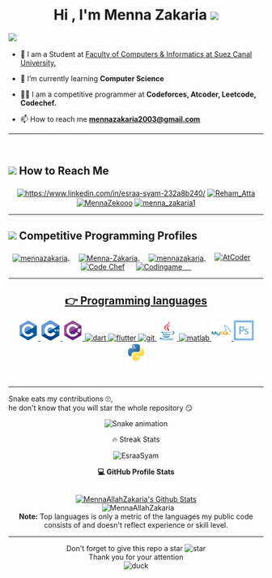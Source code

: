 	
<h1 align="center">Hi , I'm Menna Zakaria <img src="https://media.giphy.com/media/hvRJCLFzcasrR4ia7z/giphy.gif" width="35"></h1>
	
	
  <a href="https://github.com/DenverCoder1/readme-typing-svg"><img src="https://readme-typing-svg.herokuapp.com?font=Time+New+Roman&color=%23C8BE25&size=25&center=true&vCenter=true&width=600&height=100&lines=Computer+Science+Student;Competitive+Programmer;"></a>
</p>

- 🔭 I am a Student at [Faculty of Computers & Informatics at Suez Canal University.](http://suez.edu.eg/ar/?page_id=7325&lang=en)

- 🌱 I’m currently learning **Computer Science**

- 👨‍💻 I am a competitive programmer at **Codeforces, Atcoder, Leetcode, Codechef.**

- 📫 How to reach me **mennazakaria2003@gmail.com**





<hr>
<br>



<!-- how to reach me -->
## <p><img src="https://media.giphy.com/media/feQRYLoruyjguhLjK1/giphy.gif" width="40px"> How to Reach Me </p>

<!-- -->
<p align="center">
<a href="https://www.linkedin.com/in/menna-zakaria-476220239/" target="blank"><img align="center" src="https://raw.githubusercontent.com/rahuldkjain/github-profile-readme-generator/master/src/images/icons/Social/linked-in-alt.svg" alt="https://www.linkedin.com/in/esraa-syam-232a8b240/" height="80" width="60"    /      ></a>        <a href="https://www.facebook.com/mennazakaria0/" target="blank"><img align="center" src="https://raw.githubusercontent.com/rahuldkjain/github-profile-readme-generator/master/src/images/icons/Social/facebook.svg" alt="Reham_Atta" height="80" width="60" />         </a>
<a href="https://twitter.com/MennaZekooo" target="blank"><img align="center" src="https://raw.githubusercontent.com/rahuldkjain/github-profile-readme-generator/master/src/images/icons/Social/twitter.svg" alt="MennaZekooo" height="80" width="60" /></a>
<a href="https://www.instagram.com/menna_zakaria1/" target="blank"><img align="center" src="https://raw.githubusercontent.com/rahuldkjain/github-profile-readme-generator/master/src/images/icons/Social/instagram.svg" alt="menna_zakaria1" height="80" width="60" /     ></a>

</p>
<hr>

<!-- Competitive Programming Profiles -->
## <p><img src="https://media.giphy.com/media/feQRYLoruyjguhLjK1/giphy.gif" width="40px"> Competitive Programming Profiles </p>
<div align = "center" width = 100%>
<a href="https://www.hackerrank.com/mennazakaria2003" target="blank"><img align="center" src="https://raw.githubusercontent.com/rahuldkjain/github-profile-readme-generator/master/src/images/icons/Social/hackerrank.svg" alt="mennazakaria" height="80" width="60" />         </a>  
&emsp; 
<a href="https://codeforces.com/profile/mennazakaria2003" target="blank"><img align="center" src="https://raw.githubusercontent.com/rahuldkjain/github-profile-readme-generator/master/src/images/icons/Social/codeforces.svg" alt="Menna-Zakaria" height="80" width="60" />    </a>
&emsp; 
 <a href="https://leetcode.com/mennazakaria/" target="blank"><img align="center" src="https://raw.githubusercontent.com/rahuldkjain/github-profile-readme-generator/master/src/images/icons/Social/leet-code.svg" alt="mennazakaria" height="80" width="60" />   </a>
 &emsp; 
 <a href="https://atcoder.jp/users/menna_zakaria"><img src="https://i.ibb.co/Q9WSjDB/logo.png" alt="AtCoder" width=7%/></a>
 &emsp; 
<a href="https://www.codechef.com/users/mennazakaria"><img src="https://img.icons8.com/color/50/000000/codechef.png" alt="Code Chef" width=6%/></a>
&emsp; 
<a href="https://www.codingame.com/profile/99eab5b12769f72de7756b9eb5416d011220715" ><img src="https://i.ibb.co/1MRppTC/codingame-1.png" alt="Codingame" width=20%>	&emsp; 
</p>
<hr>



## 👉 Programming languages
<p align="center">
 <a href="https://www.cprogramming.com/" target="_blank" rel="noreferrer"> <img src="https://raw.githubusercontent.com/devicons/devicon/master/icons/c/c-original.svg" alt="c" width="40" height="40"/> </a> <a href="https://www.w3schools.com/cpp/" target="_blank" rel="noreferrer"> <img src="https://raw.githubusercontent.com/devicons/devicon/master/icons/cplusplus/cplusplus-original.svg" alt="cplusplus" width="40" height="40"/> </a>
 <a href="https://www.w3schools.com/cs/" target="_blank" rel="noreferrer"> <img src="https://raw.githubusercontent.com/devicons/devicon/master/icons/csharp/csharp-original.svg" alt="csharp" width="40" height="40"/> </a> 
 <a href="https://dart.dev" target="_blank" rel="noreferrer"> <img src="https://www.vectorlogo.zone/logos/dartlang/dartlang-icon.svg" alt="dart" width="40" height="40"/> </a>
 <a href="https://flutter.dev" target="_blank" rel="noreferrer"> <img src="https://www.vectorlogo.zone/logos/flutterio/flutterio-icon.svg" alt="flutter" width="40" height="40"/> </a>
 <a href="https://git-scm.com/" target="_blank" rel="noreferrer"> <img src="https://www.vectorlogo.zone/logos/git-scm/git-scm-icon.svg" alt="git" width="40" height="40"/> </a> 
 <a href="https://www.java.com" target="_blank" rel="noreferrer"> <img src="https://raw.githubusercontent.com/devicons/devicon/master/icons/java/java-original.svg" alt="java" width="40" height="40"/> </a> 
 <a href="https://www.mathworks.com/" target="_blank" rel="noreferrer"> <img src="https://upload.wikimedia.org/wikipedia/commons/2/21/Matlab_Logo.png" alt="matlab" width="40" height="40"/> </a>
 <a href="https://www.mysql.com/" target="_blank" rel="noreferrer"> <img src="https://raw.githubusercontent.com/devicons/devicon/master/icons/mysql/mysql-original-wordmark.svg" alt="mysql" width="40" height="40"/> 
 <a href="https://www.photoshop.com/en" target="_blank" rel="noreferrer"> <img src="https://raw.githubusercontent.com/devicons/devicon/master/icons/photoshop/photoshop-line.svg" alt="photoshop" width="40" height="40"/> </a>
 <a href="https://www.python.org" target="_blank" rel="noreferrer"> <img src="https://raw.githubusercontent.com/devicons/devicon/master/icons/python/python-original.svg" alt="python" width="40" height="40"/> </a>

 </p>
<br>
<hr>


<p align="left">Snake eats my contributions 🙄,<br>he don't know that you will star the whole repository 😏</p>

  ![Snake animation](https://github.com/engabdos/engabdos/blob/output/github-contribution-grid-snake.svg)

</p>


🔥 Streak Stats
<p align="center"><img src="https://github-readme-streak-stats.herokuapp.com/?user=MennaAllahZakaria&theme=algolia" alt="EsraaSyam" /></p>




  <summary><b>💻 GitHub Profile Stats</b></summary>
  <br/>
  <p align="center">
    <a href="https://github.com/anuraghazra/github-readme-stats"><img alt="MennaAllahZakaria's Github Stats" src="https://github-readme-stats.vercel.app/api?username=MennaAllahZakaria&show_icons=true&count_private=true&theme=algolia" height="192px"/></a>
<br/>
  &nbsp;
	  <img src="https://github-readme-stats.vercel.app/api/top-langs?username=MennaAllahZakaria&langs_count=10&show_icons=true&locale=en&layout=compact&theme=algolia" alt="MennaAllahZakaria" height="192px"/>
  <br/>
  <b>Note:</b> Top languages is only a metric of the languages my public code consists of and doesn't reflect experience or skill level.
  </p>

----

  
<p align="center" class="box" style="text-align:center">
    <p align="center">Don't forget to give this repo a star <img src="https://media.giphy.com/media/k9F6ZtOTEr4UGmt3H2/giphy.gif" width="40px" alt="star" title="star"><br> Thank you for your attention<br> <img src="https://media.giphy.com/media/3HbtyiV6otnLf4WHSN/giphy.gif" alt="duck" title="duck" width="300px"></p>
    
</p>
